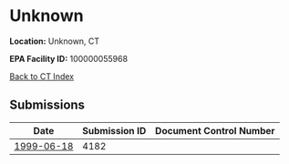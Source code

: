 # Unknown

**Location:** Unknown, CT

**EPA Facility ID:** 100000055968

[Back to CT Index](../../index.md)

## Submissions

| Date | Submission ID | Document Control Number |
|------|--------------|-------------------------|
| [1999-06-18](submissions/4182.md) | 4182 |  |
